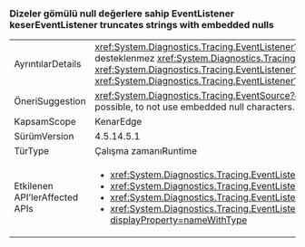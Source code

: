 ### <a name="eventlistener-truncates-strings-with-embedded-nulls"></a><span data-ttu-id="1bfe6-101">Dizeler gömülü null değerlere sahip EventListener keser</span><span class="sxs-lookup"><span data-stu-id="1bfe6-101">EventListener truncates strings with embedded nulls</span></span>

|   |   |
|---|---|
|<span data-ttu-id="1bfe6-102">Ayrıntılar</span><span class="sxs-lookup"><span data-stu-id="1bfe6-102">Details</span></span>|<span data-ttu-id="1bfe6-103"><xref:System.Diagnostics.Tracing.EventListener?displayProperty=name> dizeler gömülü null değerlere sahip keser.</span><span class="sxs-lookup"><span data-stu-id="1bfe6-103"><xref:System.Diagnostics.Tracing.EventListener?displayProperty=name> truncates strings with embedded nulls.</span></span> <span data-ttu-id="1bfe6-104">Boş karakterler tarafından desteklenmez <xref:System.Diagnostics.Tracing.EventSource?displayProperty=name> sınıfı.</span><span class="sxs-lookup"><span data-stu-id="1bfe6-104">Null characters are not supported by the <xref:System.Diagnostics.Tracing.EventSource?displayProperty=name> class.</span></span> <span data-ttu-id="1bfe6-105">Bu değişiklik yalnızca kullanan uygulamaları etkiler <xref:System.Diagnostics.Tracing.EventListener?displayProperty=name> okunacak <xref:System.Diagnostics.Tracing.EventSource?displayProperty=name> işlemdeki veri ve sınırlayıcı olarak null karakterleri kullanın.</span><span class="sxs-lookup"><span data-stu-id="1bfe6-105">The change only affects apps that use <xref:System.Diagnostics.Tracing.EventListener?displayProperty=name> to read <xref:System.Diagnostics.Tracing.EventSource?displayProperty=name> data in process and that use null characters as delimiters.</span></span>|
|<span data-ttu-id="1bfe6-106">Öneri</span><span class="sxs-lookup"><span data-stu-id="1bfe6-106">Suggestion</span></span>|<span data-ttu-id="1bfe6-107"><xref:System.Diagnostics.Tracing.EventSource?displayProperty=name> Veri mümkün olduğunda, gömülü null karakterleri kullanmayacak şekilde güncelleştirilmelidir.</span><span class="sxs-lookup"><span data-stu-id="1bfe6-107"><xref:System.Diagnostics.Tracing.EventSource?displayProperty=name> data should be updated, if possible, to not use embedded null characters.</span></span>|
|<span data-ttu-id="1bfe6-108">Kapsam</span><span class="sxs-lookup"><span data-stu-id="1bfe6-108">Scope</span></span>|<span data-ttu-id="1bfe6-109">Kenar</span><span class="sxs-lookup"><span data-stu-id="1bfe6-109">Edge</span></span>|
|<span data-ttu-id="1bfe6-110">Sürüm</span><span class="sxs-lookup"><span data-stu-id="1bfe6-110">Version</span></span>|<span data-ttu-id="1bfe6-111">4.5.1</span><span class="sxs-lookup"><span data-stu-id="1bfe6-111">4.5.1</span></span>|
|<span data-ttu-id="1bfe6-112">Tür</span><span class="sxs-lookup"><span data-stu-id="1bfe6-112">Type</span></span>|<span data-ttu-id="1bfe6-113">Çalışma zamanı</span><span class="sxs-lookup"><span data-stu-id="1bfe6-113">Runtime</span></span>|
|<span data-ttu-id="1bfe6-114">Etkilenen API’ler</span><span class="sxs-lookup"><span data-stu-id="1bfe6-114">Affected APIs</span></span>|<ul><li><xref:System.Diagnostics.Tracing.EventListener.%23ctor?displayProperty=nameWithType></li><li><xref:System.Diagnostics.Tracing.EventListener.EnableEvents(System.Diagnostics.Tracing.EventSource,System.Diagnostics.Tracing.EventLevel)?displayProperty=nameWithType></li><li><xref:System.Diagnostics.Tracing.EventListener.EnableEvents(System.Diagnostics.Tracing.EventSource,System.Diagnostics.Tracing.EventLevel,System.Diagnostics.Tracing.EventKeywords)?displayProperty=nameWithType></li><li><xref:System.Diagnostics.Tracing.EventListener.EnableEvents(System.Diagnostics.Tracing.EventSource,System.Diagnostics.Tracing.EventLevel,System.Diagnostics.Tracing.EventKeywords,System.Collections.Generic.IDictionary{System.String,System.String})?displayProperty=nameWithType></li></ul>|

